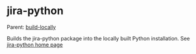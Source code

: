 jira-python
===========

Parent: [build-locally](../../README.md)

Builds the jira-python package into the locally built Python installation. See [jira-python home page](http://jira-python.readthedocs.org/en/latest/)
